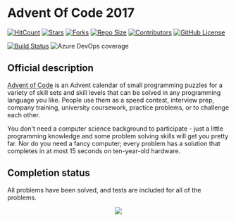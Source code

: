 # Advent Of Code 2017
[![HitCount](http://hits.dwyl.io/JnxF/advent-of-code-2017.svg)](http://hits.dwyl.io/JnxF/advent-of-code-2017)
[![Stars](https://img.shields.io/github/stars/JnxF/advent-of-code-2017.svg)](https://GitHub.com/JnxF/advent-of-code-2017/stargazers/)
[![Forks](https://img.shields.io/github/forks/JnxF/advent-of-code-2017.svg)](https://GitHub.com/JnxF/advent-of-code-2017/network/)
[![Repo Size](https://img.shields.io/github/repo-size/JnxF/advent-of-code-2017.svg)](https://github.com/JnxF/advent-of-code-2017)
[![Contributors](https://img.shields.io/github/contributors/JnxF/advent-of-code-2017.svg)](https://GitHub.com/JnxF/advent-of-code-2017/graphs/contributors/)
[![GitHub License](https://img.shields.io/github/license/JnxF/advent-of-code-2017.svg)](https://github.com/JnxF/advent-of-code-2017/blob/master/LICENSE)

[![Build Status](https://dev.azure.com/frml/frml/_apis/build/status/JnxF.advent-of-code-2017?branchName=master)](https://dev.azure.com/frml/frml/_build/latest?definitionId=9&branchName=master)
![Azure DevOps coverage](https://img.shields.io/azure-devops/coverage/frml/frml/9.svg)

## Official description

<a href="https://adventofcode.com/2017">Advent of Code</a> is an Advent calendar of small programming puzzles for a variety of skill sets and skill levels that can be solved in any programming language you like. People use them as a speed contest, interview prep, company training, university coursework, practice problems, or to challenge each other.

You don't need a computer science background to participate - just a little programming knowledge and some problem solving skills will get you pretty far. Nor do you need a fancy computer; every problem has a solution that completes in at most 15 seconds on ten-year-old hardware.


## Completion status

All problems have been solved, and tests are included for all of the problems.

<center><img src="http://i68.tinypic.com/hvz6rs.jpg"></center>
